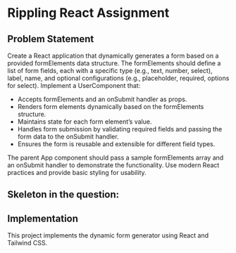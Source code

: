 # Rippling React Assignment

## Problem Statement
Create a React application that dynamically generates a form based on a provided formElements data structure. The formElements should define a list of form fields, each with a specific type (e.g., text, number, select), label, name, and optional configurations (e.g., placeholder, required, options for select). Implement a UserComponent that:

- Accepts formElements and an onSubmit handler as props.
- Renders form elements dynamically based on the formElements structure.
- Maintains state for each form element’s value.
- Handles form submission by validating required fields and passing the form data to the onSubmit handler.
- Ensures the form is reusable and extensible for different field types.

The parent App component should pass a sample formElements array and an onSubmit handler to demonstrate the functionality. Use modern React practices and provide basic styling for usability.

## Skeleton in the question:

## Implementation
This project implements the dynamic form generator using React and Tailwind CSS.
